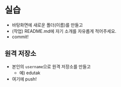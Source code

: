 # 실습

* 바탕화면에 새로운 폴더(이름)를 만들고
* (작업) README.md에 자기 소개를 자유롭게 적어주세요.
* commit!

## 원격 저장소

* 본인의 `username`으로 원격 저장소를 만들고
  * 예) edutak
* 여기에 push!